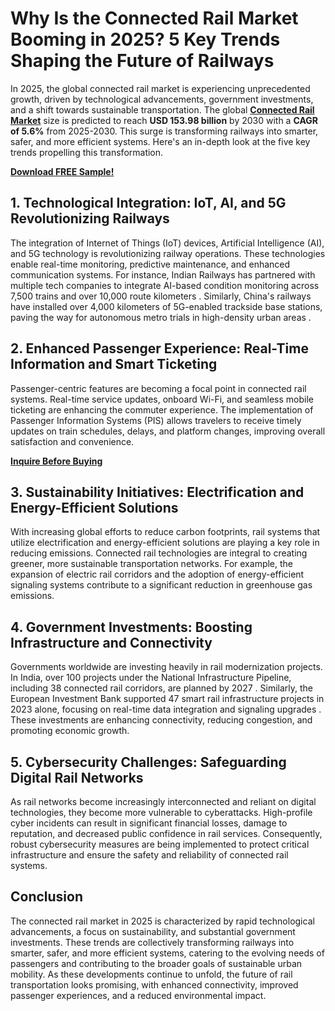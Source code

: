 # Why Is the Connected Rail Market Booming in 2025? 5 Key Trends Shaping the Future of Railways
In 2025, the global connected rail market is experiencing unprecedented growth, driven by technological advancements, government investments, and a shift towards sustainable transportation. The global [**Connected Rail Market**](https://www.nextmsc.com/report/connected-rail-market-at3063) size is predicted to reach **USD 153.98 billion** by 2030 with a **CAGR of 5.6%** from 2025-2030. This surge is transforming railways into smarter, safer, and more efficient systems. Here's an in-depth look at the five key trends propelling this transformation.

[**Download FREE Sample!**](https://www.nextmsc.com/connected-rail-market-at3063/request-sample)

## 1. Technological Integration: IoT, AI, and 5G Revolutionizing Railways

The integration of Internet of Things (IoT) devices, Artificial Intelligence (AI), and 5G technology is revolutionizing railway operations. These technologies enable real-time monitoring, predictive maintenance, and enhanced communication systems. For instance, Indian Railways has partnered with multiple tech companies to integrate AI-based condition monitoring across 7,500 trains and over 10,000 route kilometers . Similarly, China's railways have installed over 4,000 kilometers of 5G-enabled trackside base stations, paving the way for autonomous metro trials in high-density urban areas .

## 2. Enhanced Passenger Experience: Real-Time Information and Smart Ticketing

Passenger-centric features are becoming a focal point in connected rail systems. Real-time service updates, onboard Wi-Fi, and seamless mobile ticketing are enhancing the commuter experience. The implementation of Passenger Information Systems (PIS) allows travelers to receive timely updates on train schedules, delays, and platform changes, improving overall satisfaction and convenience.

[**Inquire Before Buying**](https://www.nextmsc.com/connected-rail-market-at3063/inquire-before-buying)

## 3. Sustainability Initiatives: Electrification and Energy-Efficient Solutions

With increasing global efforts to reduce carbon footprints, rail systems that utilize electrification and energy-efficient solutions are playing a key role in reducing emissions. Connected rail technologies are integral to creating greener, more sustainable transportation networks. For example, the expansion of electric rail corridors and the adoption of energy-efficient signaling systems contribute to a significant reduction in greenhouse gas emissions.

## 4. Government Investments: Boosting Infrastructure and Connectivity

Governments worldwide are investing heavily in rail modernization projects. In India, over 100 projects under the National Infrastructure Pipeline, including 38 connected rail corridors, are planned by 2027 . Similarly, the European Investment Bank supported 47 smart rail infrastructure projects in 2023 alone, focusing on real-time data integration and signaling upgrades . These investments are enhancing connectivity, reducing congestion, and promoting economic growth.

## 5. Cybersecurity Challenges: Safeguarding Digital Rail Networks

As rail networks become increasingly interconnected and reliant on digital technologies, they become more vulnerable to cyberattacks. High-profile cyber incidents can result in significant financial losses, damage to reputation, and decreased public confidence in rail services. Consequently, robust cybersecurity measures are being implemented to protect critical infrastructure and ensure the safety and reliability of connected rail systems.

## Conclusion

The connected rail market in 2025 is characterized by rapid technological advancements, a focus on sustainability, and substantial government investments. These trends are collectively transforming railways into smarter, safer, and more efficient systems, catering to the evolving needs of passengers and contributing to the broader goals of sustainable urban mobility. As these developments continue to unfold, the future of rail transportation looks promising, with enhanced connectivity, improved passenger experiences, and a reduced environmental impact.
